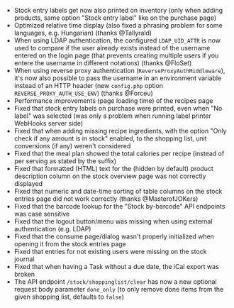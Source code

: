 - Stock entry labels get now also printed on inventory (only when adding products, same option "Stock entry label" like on the purchase page)
- Optimized relative time display (also fixed a phrasing problem for some languages, e.g. Hungarian) (thanks @Tallyrald)
- When using LDAP authentication, the configured `LDAP_UID_ATTR` is now used to compare if the user already exists instead of the username entered on the login page (that prevents creating multiple users if you entere the username in different notations) (thanks @FloSet)
- When using reverse proxy authentication (`ReverseProxyAuthMiddleware`), it's now also possible to pass the username in an environment variable instead of an HTTP header (new `config.php` option `REVERSE_PROXY_AUTH_USE_ENV`) (thanks @Forceu)
- Performance improvements (page loading time) of the recipes page
- Fixed that stock entry labels on purchase were printed, even when "No label" was selected (was only a problem when running label printer WebHooks server side)
- Fixed that when adding missing recipe ingredients, with the option "Only check if any amount is in stock" enabled, to the shopping list, unit conversions (if any) weren't considered
- Fixed that the meal plan showed the total calories per recipe (instead of per serving as stated by the suffix)
- Fixed that formatted (HTML) text for the (hidden by default) product description column on the stock overview page was not correctly displayed
- Fixed that numeric and date-time sorting of table columns on the stock entries page did not work correctly (thanks @MasterofJOKers)
- Fixed that the barcode lookup for the "Stock by-barcode" API endpoints was case sensitive
- Fixed that the logout button/menu was missing when using external authentication (e.g. LDAP)
- Fixed that the consume page/dialog wasn't properly initialized when opening it from the stock entries page
- Fixed that entries for not existing users were missing on the stock journal
- Fixed that when having a Task without a due date, the iCal export was broken
- The API endpoint `/stock/shoppinglist/clear` has now a new optional request body parameter `done_only` (to only remove done items from the given shopping list, defaults to `false`)
